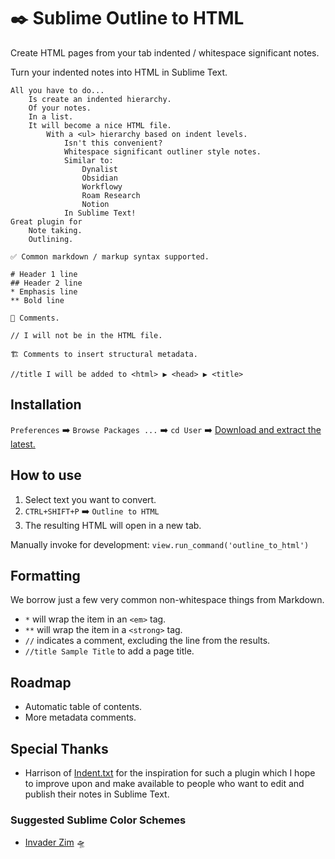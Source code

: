 # ✒️ Sublime Outline to HTML
Create HTML pages from your tab indented / whitespace significant notes.

Turn your indented notes into HTML in Sublime Text.

```
All you have to do...
    Is create an indented hierarchy.
    Of your notes.
    In a list.
    It will become a nice HTML file.
        With a <ul> hierarchy based on indent levels.
            Isn't this convenient?
            Whitespace significant outliner style notes.
            Similar to:
                Dynalist
                Obsidian
                Workflowy
                Roam Research
                Notion
            In Sublime Text!
Great plugin for
    Note taking.
    Outlining.

✅ Common markdown / markup syntax supported.

# Header 1 line
## Header 2 line
* Emphasis line
** Bold line

💬 Comments.

// I will not be in the HTML file.

🏗️ Comments to insert structural metadata.

//title I will be added to <html> ▶️ <head> ▶️ <title>
```

## Installation

`Preferences` ➡️ `Browse Packages ...` ➡️ `cd User` ➡️ [Download and extract the latest.](https://github.com/gnat/sublime-outliner-html/archive/refs/heads/main.zip)

## How to use

1. Select text you want to convert.
2. `CTRL+SHIFT+P` ➡️ `Outline to HTML`
3. The resulting HTML will open in a new tab.

Manually invoke for development: `view.run_command('outline_to_html')`

## Formatting

We borrow just a few very common non-whitespace things from Markdown.

* `*` will wrap the item in an `<em>` tag.
* `**` will wrap the item in a `<strong>` tag.
* `//` indicates a comment, excluding the line from the results.
* `//title Sample Title` to add a page title.

## Roadmap

* Automatic table of contents.
* More metadata comments.

## Special Thanks

* Harrison of [Indent.txt](https://github.com/Harrison-M/indent.txt) for the inspiration for such a plugin which I hope to improve upon and make available to people who want to edit and publish their notes in Sublime Text.

### Suggested Sublime Color Schemes

* [Invader Zim](https://github.com/gnat/sublime-invader-zim) 🛸

